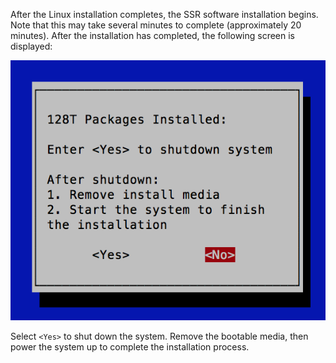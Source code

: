 After the Linux installation completes, the SSR software installation begins. Note that this may take several minutes to complete (approximately 20 minutes). After the installation has completed, the following screen is displayed:

![Installation Complete](/img/intro_installation_bootable_media_install_complete.png)

Select `<Yes>` to shut down the system. Remove the bootable media, then power the system up to complete the installation process. 